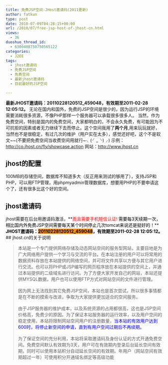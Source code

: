 ```yaml
---
title: 免费JSP空间-JHost邀请码(2011更新)
author: fatkun
type: post
date: 2010-07-09T04:28:15+00:00
url: /2010/07/free-jsp-host-of-jhost-cn.html
views:
  - 36
duoshuo_thread_id:
  - 6300408750750565122
categories:
  - J2EE
tags:
  - jhost邀请码
  - 免费JSP空间
  - 免费空间
  - 最新jhost邀请码
  - 目前最好的JSP空间

---
```

**最新JHOST邀请码：20110228120512_459048，有效期至2011-02-28 12:05:12。**
无论在国内和国外，免费的JSP空间是很少的，因为运行JSP的环境需要消耗很多资源，不像PHP那样一个服务器可以承载很多很多人。
当然，作为免费空间，特别是国内的免费空间，大家都明白的，不会永久免费，有可能因为不可抗拒的因素或者无力继续下去而停止。这个空间我用了**两个月**,用来玩玩就好，当然也不是很稳定，有过几次的维护（用户实在太多），感觉还好吧，这个不是软文~~(不要把免费空间当收费空间用就行~╮(╯_╰)╭)
示例：<a href="http://co.jhost.cn/fly/showcase.action" target="_blank">http://co.jhost.cn/fly/showcase.action</a>
网站：<a href="http://www.jhost.cn" target="_blank">http://www.jhost.cn</a>
## jhost的配置

100MB的存储空间，数据库不知道多大（反正用来测试的够用了），支持JSP和PHP，可以用FTP管理，用phpmyadmin管理数据库，想要用PHP的不要申请这个了，还有很多比这个好的空间。
<h2 style="font-size: 1.5em;">  jhost邀请码</h2>
jhost需要在后台用邀请码激活，**<span style="color: #ff0000;">而且需要手机短信认证<span style="font-weight: normal;">!&nbsp;<span style="color: #000000;">需要每3天续期一次，相比国内外免费JSP空间需要每天某个时间停止几次tomcat来说还是挺好的！</span></span></span>**
<div id="_mcePaste">  <div id="_mcePaste">    <font class="Apple-style-span" color="#000000"><b><strong>JHOST邀请码：<span style="background-color:#ff8c00;">20110228120512_459048</span>，有效期至2011-02-28 12:05:12。</strong></b></font>  </div></div>
## jhost.cn的关于说明

> 本站是一个专门提供网络存储及动态网站空间的服务型网站，主要目地是为广大网络用户提供一个学习与交流的平台。在本站注册的用户可以将常用的数据资料存放在本站提供的网络空间，并可将文件共享以方便与其它用户进行交流。也可以将PHP或JSP编写的网页程序放在本站提供的空间上，并通过本站提供的二级域名进行访问。为了方便大家开发自己的网站，本站还提供MYSQL数据，用户也可以使用FTP方式对网站空间的文件进行管理。<br style="padding: 0px; margin: 0px;" />  
> 因为网上无法找到其它免费JSP空间，本站也是首次尝试，所以很多事情都是在不断的摸索与改进，争取为大家提供更加适合的空间服务。<br style="padding: 0px; margin: 0px;" />  
> 由于JSP服务器的维护成本，以及系统资源的占用都很高，这也是JSP空间价格高，免费少的原因。为了保证本站服务器的运行效率，以及用户空间的稳定使用，本站将限制网站空间用户的注册数量，<span style="color: #0000ff; padding: 0px; margin: 0px;"><span style="padding: 0px; margin: 0px;">当本站的有效用户达到600时，将停止新空间的申请，直到有用户空间过期后不再续期。</span></span><br style="padding: 0px; margin: 0px;" />  
> 为了保证空间的充分利用，本站将采取邀请码及身份认证的方式开通免费空间。免费空间默认有效期为3天，用户可在有效期内登录后台延长空间有效期，同时可以使用本站积分自动延长空间的有效期。年用户（网站空间有效期超过一年）可使用积分开通域名绑定等高级功能